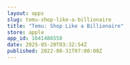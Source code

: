 ```yaml
---
layout: apps
slug: temu-shop-like-a-billionaire
title: "Temu: Shop Like a Billionaire"
store: apple
app_id: 1641486558
date: 2025-05-20T03:32:54Z
published: 2022-08-31T07:00:00Z
---
```

